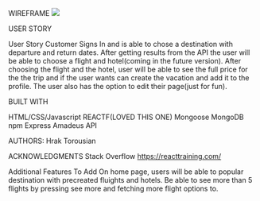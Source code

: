 WIREFRAME
![](https://i.imgur.com/PR5Yfye.jpg)

USER STORY

User Story Customer Signs In and is able to chose a destination with departure and return dates. After getting results from the API the user will be able to choose a flight and hotel(coming in the future version). After choosing the flight and the hotel, user will be able to see the full price for the the trip and if the user wants can create the vacation and add it to the profile. The user also has the option to edit their page(just for fun).

BUILT WITH

HTML/CSS/Javascript
REACTF(LOVED THIS ONE) 
Mongoose 
MongoDB 
npm Express
Amadeus API

AUTHORS: Hrak Torousian

ACKNOWLEDGMENTS
Stack Overflow 
https://reacttraining.com/

Additional Features To Add
On home page, users will be able to popular destination with precreated fluights and hotels. 
Be able to see more than 5 flights by pressing see more and fetching more flight options to.
